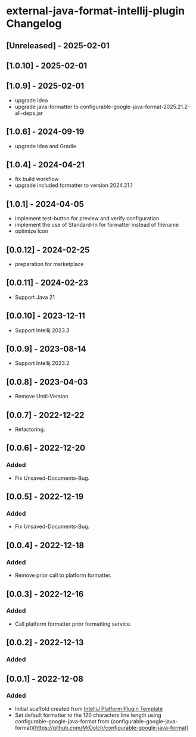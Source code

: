 <!-- Keep a Changelog guide -> https://keepachangelog.com -->

# external-java-format-intellij-plugin Changelog

## [Unreleased] - 2025-02-01

## [1.0.10] - 2025-02-01

## [1.0.9] - 2025-02-01

- upgrade Idea
- upgrade java-formatter to configurable-google-java-format-2025.21.2-all-deps.jar

## [1.0.6] - 2024-09-19

- upgrade Idea and Gradle

## [1.0.4] - 2024-04-21

- fix build workflow
- upgrade included formatter to version 2024.21.1

## [1.0.1] - 2024-04-05

- implement test-button for preview and verify configuration
- implement the use of Standard-In for formatter instead of filename
- optimize Icon

## [0.0.12] - 2024-02-25

- preparation for marketplace

## [0.0.11] - 2024-02-23

- Support Java 21

## [0.0.10] - 2023-12-11

- Support Intellij 2023.3

## [0.0.9] - 2023-08-14

- Support Intellij 2023.2

## [0.0.8] - 2023-04-03

- Remove Until-Version

## [0.0.7] - 2022-12-22

- Refactoring.

## [0.0.6] - 2022-12-20

### Added

- Fix Unsaved-Documents-Bug.

## [0.0.5] - 2022-12-19

### Added

- Fix Unsaved-Documents-Bug.

## [0.0.4] - 2022-12-18

### Added

- Remove prior call to platform formatter.

## [0.0.3] - 2022-12-16

### Added

- Call platform formatter prior formatting service.

## [0.0.2] - 2022-12-13

### Added

## [0.0.1] - 2022-12-08

### Added

- Initial scaffold created
  from [IntelliJ Platform Plugin Template](https://github.com/JetBrains/intellij-platform-plugin-template)
- Set default formatter to the 120 characters line length using configurable-google-java-format
  from (configurable-google-java-format)[https://github.com/MrDolch/configurable-google-java-format]